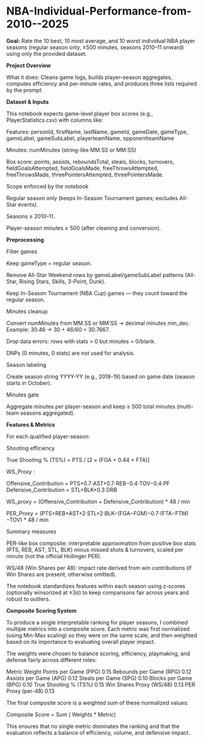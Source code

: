 # NBA-Individual-Performance-from-2010--2025

**Goal:** Rate the 10 best, 10 most average, and 10 worst individual NBA player seasons (regular season only, ≥500 minutes, seasons 2010–11 onward) using only the provided dataset.

**Project Overview**

What it does: Cleans game logs, builds player–season aggregates, computes efficiency and per-minute rates, and produces three lists required by the prompt.


**Dataset & Inputs**

This notebook expects game-level player box scores (e.g., PlayerStatistics.csv) with columns like:

Features: personId, firstName, lastName, gameId, gameDate, gameType, gameLabel, gameSubLabel, playerteamName, opponentteamName

Minutes: numMinutes (string-like MM.SS or MM:SS)

Box score: points, assists, reboundsTotal, steals, blocks, turnovers, fieldGoalsAttempted, fieldGoalsMade, freeThrowsAttempted, freeThrowsMade, threePointersAttempted, threePointersMade.

Scope enforced by the notebook

Regular season only (keeps In-Season Tournament games; excludes All-Star events).

Seasons ≥ 2010–11.

Player-season minutes ≥ 500 (after cleaning and conversion).


**Preprocessing**

Filter games

Keep gameType = regular season.

Remove All-Star Weekend rows by gameLabel/gameSubLabel patterns (All-Star, Rising Stars, Skills, 3-Point, Dunk).

Keep In-Season Tournament (NBA Cup) games — they count toward the regular season.

Minutes cleanup

Convert numMinutes from MM.SS or MM:SS → decimal minutes min_dec.
Example: 30.46 → 30 + 46/60 = 30.7667.

Drop data errors: rows with stats > 0 but minutes = 0/blank.

DNPs (0 minutes, 0 stats) are not used for analysis.

Season labeling

Create season string YYYY-YY (e.g., 2018-19) based on game date (season starts in October).

Minutes gate

Aggregate minutes per player-season and keep ≥ 500 total minutes (multi-team seasons aggregated).


**Features & Metrics**

For each qualified player-season:

Shooting efficiency

True Shooting % (TS%) = PTS / [2 × (FGA + 0.44 × FTA)]

WS_Proxy :

Offensive_Contribution = PTS+0.7⋅AST+0.7⋅REB−0.4⋅TOV−0.4⋅PF
Defensive_Contribution = STL+BLK+0.3⋅DRB

WS_proxy = (Offensive_Contribution + Defensive_Contribution) * 48 / min

PER_Proxy = ​(PTS+REB+AST+2⋅STL+2⋅BLK−(FGA−FGM)−0.7⋅(FTA−FTM)−TOV) * 48 / min


Summary measures

PER-like box composite: interpretable approximation from positive box stats (PTS, REB, AST, STL, BLK) minus missed shots & turnovers, scaled per minute (not the official Hollinger PER).

WS/48 (Win Shares per 48): impact rate derived from win contributions (if Win Shares are present; otherwise omitted).

The notebook standardizes features within each season using z-scores (optionally winsorized at ±3σ) to keep comparisons fair across years and robust to outliers.


**Composite Scoring System**

To produce a single interpretable ranking for player seasons, I combined multiple metrics into a composite score. Each metric was first normalized (using Min-Max scaling) so they were on the same scale, and then weighted based on its importance to evaluating overall player impact.

The weights were chosen to balance scoring, efficiency, playmaking, and defense fairly across different roles:

Metric	Weight
Points per Game (PPG)	0.15
Rebounds per Game (RPG)	0.12
Assists per Game (APG)	0.12
Steals per Game (SPG)	0.10
Blocks per Game (BPG)	0.10
True Shooting % (TS%)	0.15
Win Shares Proxy (WS/48)	0.13
PER Proxy (per-48)	0.13

The final composite score is a weighted sum of these normalized values:

Composite Score = Sum ( Weights * Metric)

This ensures that no single metric dominates the ranking and that the evaluation reflects a balance of efficiency, volume, and defensive impact.
